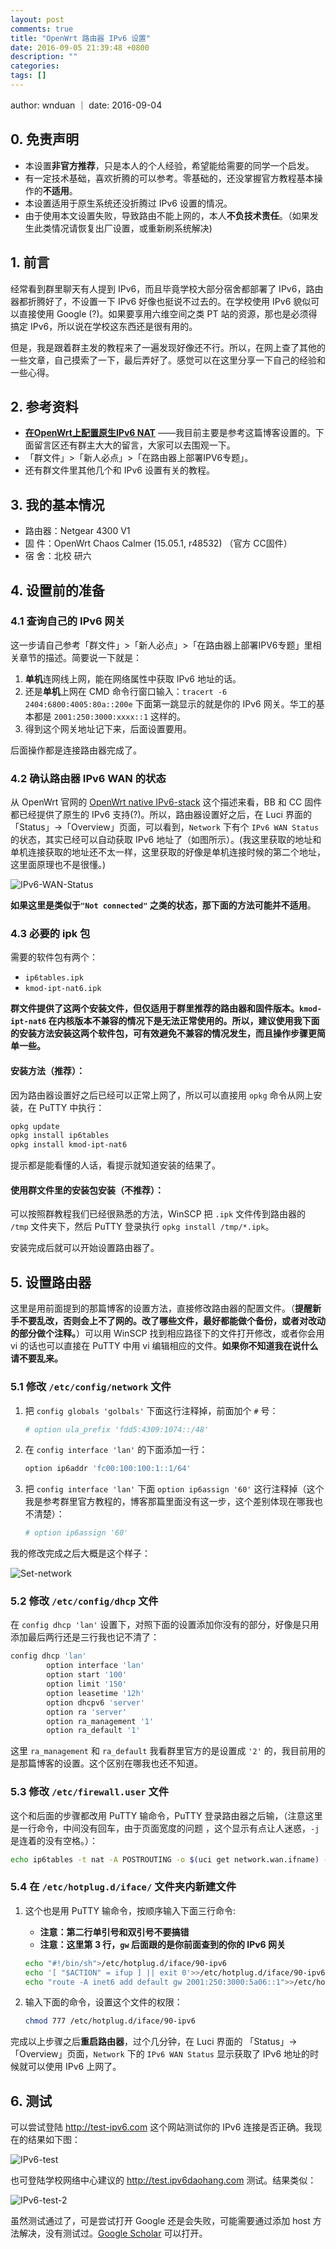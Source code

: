 ```yaml
---
layout: post
comments: true
title: "OpenWrt 路由器 IPv6 设置"
date: 2016-09-05 21:39:48 +0800
description: ""
categories: 
tags: []
---
```

author: wnduan ｜ date: 2016-09-04

## 0. 免责声明

* 本设置**非官方推荐**，只是本人的个人经验，希望能给需要的同学一个启发。
* 有一定技术基础，喜欢折腾的可以参考。零基础的，还没掌握官方教程基本操作的**不适用**。
* 本设置适用于原生系统还没折腾过 IPv6 设置的情况。
* 由于使用本文设置失败，导致路由不能上网的，本人**不负技术责任**。（如果发生此类情况请恢复出厂设置，或重新刷系统解决)

## 1. 前言

经常看到群里聊天有人提到 IPv6，而且毕竟学校大部分宿舍都部署了 IPv6，路由器都折腾好了，不设置一下 IPv6 好像也挺说不过去的。在学校使用 IPv6 貌似可以直接使用 Google (?)。如果要享用六维空间之类 PT 站的资源，那也是必须得搞定 IPv6，所以说在学校这东西还是很有用的。

但是，我是跟着群主发的教程来了一遍发现好像还不行。所以，在网上查了其他的一些文章，自己摸索了一下，最后弄好了。感觉可以在这里分享一下自己的经验和一些心得。

## 2. 参考资料

* [**在OpenWrt上配置原生IPv6 NAT**](http://blog.csdn.net/cod1ng/article/details/45421025#) ——我目前主要是参考这篇博客设置的。下面留言区还有群主大大的留言，大家可以去围观一下。
* 「群文件」>「新人必点」>「在路由器上部署IPV6专题」。
* 还有群文件里其他几个和 IPv6 设置有关的教程。

## 3. 我的基本情况

* 路由器：Netgear 4300 V1
* 固    件：OpenWrt Chaos Calmer (15.05.1, r48532) （官方 CC固件）
* 宿    舍：北校 研六

## 4. 设置前的准备

### 4.1 查询自己的 IPv6 网关

这一步请自己参考「群文件」>「新人必点」>「在路由器上部署IPV6专题」里相关章节的描述。简要说一下就是：

1. **单机**连网线上网，能在网络属性中获取 IPv6 地址的话。
2. 还是**单机**上网在 CMD 命令行窗口输入：`tracert -6 2404:6800:4005:80a::200e` 下面第一跳显示的就是你的 IPv6 网关。华工的基本都是 `2001:250:3000:xxxx::1` 这样的。
3. 得到这个网关地址记下来，后面设置要用。

后面操作都是连接路由器完成了。

### 4.2 确认路由器 IPv6 WAN 的状态

从 OpenWrt 官网的 [OpenWrt native IPv6-stack](https://wiki.openwrt.org/doc/uci/network6) 这个描述来看，BB 和 CC 固件都已经提供了原生的 IPv6 支持(?)。所以，路由器设置好之后，在 Luci 界面的 「Status」->「Overview」页面，可以看到，`Network` 下有个 `IPv6 WAN Status` 的状态，其实已经可以自动获取 IPv6 地址了（如图所示）。(我这里获取的地址和单机连接获取的地址还不太一样，这里获取的好像是单机连接时候的第二个地址，这里面原理也不是很懂。)

![IPv6-WAN-Status](/images/openwrt-ipv6-config/ipv6-wan-status.png)

**如果这里是类似于`"Not connected"` 之类的状态，那下面的方法可能并不适用**。

### 4.3 必要的 ipk 包

需要的软件包有两个：

* `ip6tables.ipk` 
* `kmod-ipt-nat6.ipk` 

**群文件提供了这两个安装文件，但仅适用于群里推荐的路由器和固件版本。`kmod-ipt-nat6` 在内核版本不兼容的情况下是无法正常使用的。所以，建议使用我下面的安装方法安装这两个软件包，可有效避免不兼容的情况发生，而且操作步骤更简单一些。**

#### 安装方法（推荐）：

因为路由器设置好之后已经可以正常上网了，所以可以直接用 `opkg` 命令从网上安装，在 PuTTY 中执行：

```bash
opkg update
opkg install ip6tables
opkg install kmod-ipt-nat6
```

提示都是能看懂的人话，看提示就知道安装的结果了。

#### 使用群文件里的安装包安装（不推荐）：

可以按照群教程我们已经很熟悉的方法，WinSCP 把 `.ipk` 文件传到路由器的 `/tmp` 文件夹下，然后 PuTTY 登录执行 `opkg install /tmp/*.ipk`。

安装完成后就可以开始设置路由器了。

## 5. 设置路由器

这里是用前面提到的那篇博客的设置方法，直接修改路由器的配置文件。（**提醒新手不要乱改，否则会上不了网的。改了哪些文件，最好都能做个备份，或者对改动的部分做个注释。**）可以用 WinSCP 找到相应路径下的文件打开修改，或者你会用 vi 的话也可以直接在 PuTTY 中用 vi 编辑相应的文件。**如果你不知道我在说什么请不要乱来。**

### 5.1 修改 `/etc/config/network` 文件

1. 把 `config globals 'golbals'` 下面这行注释掉，前面加个 `#` 号：
   ```bash
   # option ula_prefix 'fdd5:4309:1074::/48'
   ```
2. 在 `config interface 'lan'` 的下面添加一行：
   ```bash
   option ip6addr 'fc00:100:100:1::1/64'
   ```
3. 把 `config interface 'lan'` 下面 `option ip6assign '60'` 这行注释掉（这个我是参考群里官方教程的，博客那篇里面没有这一步，这个差别体现在哪我也不清楚）：
   ```bash
   # option ip6assign '60'
   ```

我的修改完成之后大概是这个样子：

![Set-network](/images/openwrt-ipv6-config/set-network.png)

### 5.2 修改 `/etc/config/dhcp` 文件

在 `config dhcp 'lan'` 设置下，对照下面的设置添加你没有的部分，好像是只用添加最后两行还是三行我也记不清了：

```bash
config dhcp 'lan'
        option interface 'lan'
        option start '100'
        option limit '150'
        option leasetime '12h'
        option dhcpv6 'server'
        option ra 'server'
        option ra_management '1'
        option ra_default '1'
```

这里 `ra_management` 和 `ra_default` 我看群里官方的是设置成 `'2'` 的，我目前用的是那篇博客的设置。这个区别在哪我也还不知道。

### 5.3 修改 `/etc/firewall.user` 文件

这个和后面的步骤都改用 PuTTY 输命令，PuTTY 登录路由器之后输，（注意这里是一行命令，中间没有回车，由于页面宽度的问题 ，这个显示有点让人迷惑，`-j` 是连着的没有空格。）： 

```bash
echo ip6tables -t nat -A POSTROUTING -o $(uci get network.wan.ifname) -j MASQUERADE>/etc/firewall.user
```

### 5.4 在 `/etc/hotplug.d/iface/` 文件夹内新建文件

1. 这个也是用 PuTTY 输命令，按顺序输入下面三行命令:
   * **注意：第二行单引号和双引号不要搞错**
   * **注意：这里第 3 行，`gw` 后面跟的是你前面查到的你的 IPv6 网关**
   ```bash
   echo "#!/bin/sh">/etc/hotplug.d/iface/90-ipv6
   echo '[ "$ACTION" = ifup ] || exit 0'>>/etc/hotplug.d/iface/90-ipv6
   echo "route -A inet6 add default gw 2001:250:3000:5a06::1">>/etc/hotplug.d/iface/90-ipv6
   ```
2. 输入下面的命令，设置这个文件的权限：

   ```bash
   chmod 777 /etc/hotplug.d/iface/90-ipv6
   ```

完成以上步骤之后**重启路由器**，过个几分钟，在 Luci 界面的 「Status」->「Overview」页面，`Network` 下的 `IPv6 WAN Status` 显示获取了 IPv6 地址的时候就可以使用 IPv6 上网了。

## 6. 测试

可以尝试登陆 http://test-ipv6.com 这个网站测试你的 IPv6 连接是否正确。我现在的结果如下图：

![IPv6-test](/images/openwrt-ipv6-config/ipv6-test.png)

也可登陆学校网络中心建议的 http://test.ipv6daohang.com 测试。结果类似：

![IPv6-test-2](/images/openwrt-ipv6-config/ipv6-test-2.png)

虽然测试通过了，可是尝试打开 Google 还是会失败，可能需要通过添加 host 方法解决，没有测试过。[Google Scholar](https://scholar.google.com) 可以打开。
